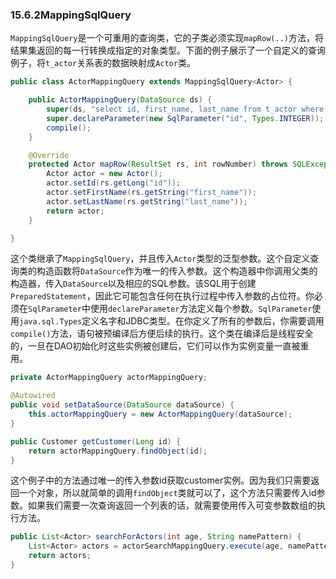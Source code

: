 ### 15.6.2MappingSqlQuery

`MappingSqlQuery`是一个可重用的查询类，它的子类必须实现`mapRow(..)`方法，将结果集返回的每一行转换成指定的对象类型。下面的例子展示了一个自定义的查询例子，将`t_actor`关系表的数据映射成`Actor`类。

```java
public class ActorMappingQuery extends MappingSqlQuery<Actor> {

    public ActorMappingQuery(DataSource ds) {
        super(ds, "select id, first_name, last_name from t_actor where id = ?");
        super.declareParameter(new SqlParameter("id", Types.INTEGER));
        compile();
    }

    @Override
    protected Actor mapRow(ResultSet rs, int rowNumber) throws SQLException {
        Actor actor = new Actor();
        actor.setId(rs.getLong("id"));
        actor.setFirstName(rs.getString("first_name"));
        actor.setLastName(rs.getString("last_name"));
        return actor;
    }

}
```

这个类继承了`MappingSqlQuery`，并且传入`Actor`类型的泛型参数。这个自定义查询类的构造函数将`DataSource`作为唯一的传入参数。这个构造器中你调用父类的构造器，传入`DataSource`以及相应的SQL参数。该SQL用于创建`PreparedStatement`，因此它可能包含任何在执行过程中传入参数的占位符。你必须在`SqlParameter`中使用`declareParameter`方法定义每个参数。`SqlParameter`使用`java.sql.Types`定义名字和JDBC类型。在你定义了所有的参数后，你需要调用`compile()`方法，语句被预编译后方便后续的执行。这个类在编译后是线程安全的，一旦在DAO初始化时这些实例被创建后，它们可以作为实例变量一直被重用。

```java
private ActorMappingQuery actorMappingQuery;

@Autowired
public void setDataSource(DataSource dataSource) {
    this.actorMappingQuery = new ActorMappingQuery(dataSource);
}

public Customer getCustomer(Long id) {
    return actorMappingQuery.findObject(id);
}
```

这个例子中的方法通过唯一的传入参数id获取customer实例。因为我们只需要返回一个对象，所以就简单的调用`findObject`类就可以了，这个方法只需要传入id参数。如果我们需要一次查询返回一个列表的话，就需要使用传入可变参数数组的执行方法。

```java
public List<Actor> searchForActors(int age, String namePattern) {
    List<Actor> actors = actorSearchMappingQuery.execute(age, namePattern);
    return actors;
}
```



